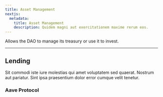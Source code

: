 ```yaml
---
title: Asset Management
nextjs:
  metadata:
    title: Asset Management
    description: Quidem magni aut exercitationem maxime rerum eos.
---
```


Allows the DAO to manage its treasury or use it to invest.

---

## Lending

Sit commodi iste iure molestias qui amet voluptatem sed quaerat. Nostrum aut pariatur. Sint ipsa praesentium dolor error cumque velit tenetur.

### Aave Protocol
